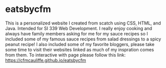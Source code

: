 # eatsbycfm
This is a personalized website I created from scatch using CSS, HTML, and Java. Intended for SI 339 Web Development. I really enjoy cooking and always have family members asking for me for my sauce recipes so I included some of my famous sauce recipes from salad dressings to a spicy peanut recipe! I also included some of my favorite bloggers, please take some time to visit their websites linked as much of my inspration comes from them.
To interactive with page please follow this link: https://cfmcauliffe.github.io/eatsbycfm
